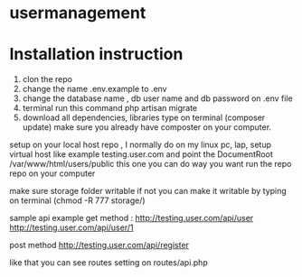 # usermanagement

Installation instruction 
=============================
1. clon the repo
2. change the name .env.example to .env
3. change the database name , db user name and db password on .env file
4. terminal run this command php artisan migrate
5. download all dependencies, libraries type on terminal (composer update) make sure you already have composter on your computer.



setup on your local host repo , I normally  do on my linux  pc, lap, setup virtual host like example testing.user.com and point the DocumentRoot	/var/www/html/users/public this one you can do way you want run the repo repo on your computer  

make sure storage folder writable if not you can make it writable by typing on terminal (chmod -R 777  storage/)

sample api example get method : http://testing.user.com/api/user
http://testing.user.com/api/user/1

post method http://testing.user.com/api/register

like that you can see routes setting  on routes/api.php





